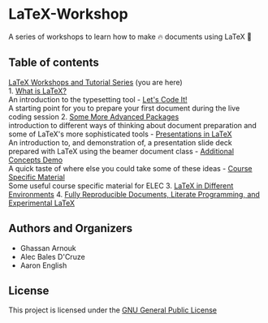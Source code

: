 # LaTeX-Workshop

A series of workshops to learn how to make :fire: documents using LaTeX :green_book: 

## Table of contents

[LaTeX Workshops and Tutorial Series](https://github.com/humdrumcomet/LaTeXTutorialSeries) (you are here)  
    1. [What is LaTeX?](https://github.com/humdrumcomet/LaTeXIntroduction)  
        An introduction to the typesetting tool
        - [Let's Code It!](https://github.com/humdrumcomet/LaTeXCodingSession)  
        A starting point for you to prepare your first document during the live coding session
    2. [Some More Advanced Packages](https://github.com/humdrumcomet/LaTeXAdvancedWorkshop)  
    introduction to different ways of thinking about document preparation and some of LaTeX's more sophisticated tools
        - [Presentations in LaTeX](https://github.com/humdrumcomet/LaTeXAdvancedWorkshop-Beamer)  
        An introduction to, and demonstration of, a presentation slide deck prepared with LaTeX using the beamer document class
        - [Additional Concepts Demo](https://github.com/humdrumcomet/LaTeXAdvancedWorkshop-Extras)  
        A quick taste of where else you could take some of these ideas
        - [Course Specific Material](https://github.com/humdrumcomet/LaTeXAdvancedWorkshop-Course-Specific)  
        Some useful course specific material for ELEC
    3. [LaTeX in Different Environments]()
    4. [Fully Reproducible Documents, Literate Programming, and Experimental LaTeX]()

## Authors and Organizers

* Ghassan Arnouk
* Alec Bales D'Cruze
* Aaron English

## License

This project is licensed under the [GNU General Public License](LICENSE)

[LICENSE]: https://github.com/humdrumcomet/LaTeXTutorialSeries/blob/main/LICENSE

